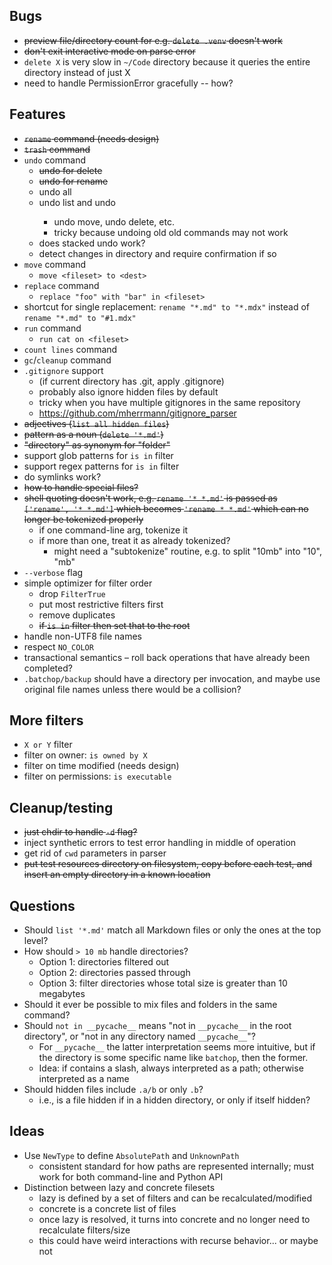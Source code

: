 ## Bugs
- ~~preview file/directory count for e.g. `delete .venv` doesn't work~~
- ~~don't exit interactive mode on parse error~~
- `delete X` is very slow in `~/Code` directory because it queries the entire directory instead of
  just X
- need to handle PermissionError gracefully -- how?

## Features
- ~~`rename` command (needs design)~~
- ~~`trash` command~~
- `undo` command
  - ~~undo for delete~~
  - ~~undo for rename~~
  - undo all
  - undo list and undo <n>
    - undo move, undo delete, etc.
    - tricky because undoing old old commands may not work
  - does stacked undo work?
  - detect changes in directory and require confirmation if so
- `move` command
  - `move <fileset> to <dest>`
- `replace` command
  - `replace "foo" with "bar" in <fileset>`
- shortcut for single replacement: `rename "*.md" to "*.mdx"` instead of `rename "*.md" to "#1.mdx"`
- `run` command
  - `run cat on <fileset>`
- `count lines` command
- `gc`/`cleanup` command
- `.gitignore` support
  - (if current directory has .git, apply .gitignore)
  - probably also ignore hidden files by default
  - tricky when you have multiple gitignores in the same repository
  - <https://github.com/mherrmann/gitignore_parser>
- ~~adjectives (`list all hidden files`)~~
- ~~pattern as a noun (`delete '*.md'`)~~
- ~~"directory" as synonym for "folder"~~
- support glob patterns for `is in` filter
- support regex patterns for `is in` filter
- do symlinks work?
- ~~how to handle special files?~~
- ~~shell quoting doesn't work, e.g. `rename '* *.md'` is passed as `['rename', '* *.md']` which becomes `'rename * *.md'` which can no longer be tokenized properly~~
  - if one command-line arg, tokenize it
  - if more than one, treat it as already tokenized?
    - might need a "subtokenize" routine, e.g. to split "10mb" into "10", "mb"
- `--verbose` flag
- simple optimizer for filter order
  - drop `FilterTrue`
  - put most restrictive filters first
  - remove duplicates
  - ~~if `is in` filter then set that to the root~~
- handle non-UTF8 file names
- respect `NO_COLOR`
- transactional semantics – roll back operations that have already been completed?
- `.batchop/backup` should have a directory per invocation, and maybe use original file names unless there would be a
  collision?

## More filters
- `X or Y` filter
- filter on owner: `is owned by X`
- filter on time modified (needs design)
- filter on permissions: `is executable`

## Cleanup/testing
- ~~just chdir to handle `-d` flag?~~
- inject synthetic errors to test error handling in middle of operation
- get rid of `cwd` parameters in parser
- ~~put test resources directory on filesystem, copy before each test, and insert an empty directory in a known location~~

## Questions
- Should `list '*.md'` match all Markdown files or only the ones at the top level?
- How should `> 10 mb` handle directories?
  - Option 1: directories filtered out
  - Option 2: directories passed through
  - Option 3: filter directories whose total size is greater than 10 megabytes
- Should it ever be possible to mix files and folders in the same command?
- Should `not in __pycache__` means "not in `__pycache__` in the root directory", or
  "not in any directory named `__pycache__`"?
  - For `__pycache__` the latter interpretation seems more intuitive, but if the directory is
    some specific name like `batchop`, then the former.
  - Idea: if contains a slash, always interpreted as a path; otherwise interpreted as a name
- Should hidden files include `.a/b` or only `.b`?
  - i.e., is a file hidden if in a hidden directory, or only if itself hidden?

## Ideas
- Use `NewType` to define `AbsolutePath` and `UnknownPath`
  - consistent standard for how paths are represented internally; must work for both command-line and Python API
- Distinction between lazy and concrete filesets
  - lazy is defined by a set of filters and can be recalculated/modified
  - concrete is a concrete list of files
  - once lazy is resolved, it turns into concrete and no longer need to recalculate filters/size
  - this could have weird interactions with recurse behavior... or maybe not

